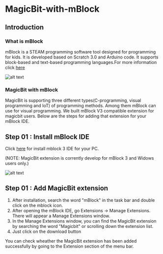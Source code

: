 # MagicBit-with-mBlock
## Introduction
### What is mBlock

mBlock is a STEAM programming software tool designed for programming for kids. It is developed based on Scratch 3.0 and Arduino code.  It supports block-based and text-based programming languages.For more information click [here](http://www.mblock.cc/introduction-to-product/)

![alt text](https://github.com/magicbitlk/MagicBit-with-mBlock/blob/master/images/MagicBit/mBlock.jpg "Logo Title Text 1")

### MagicBit with mBlock

MagicBit is supporting three different types(C-programming, visual programming and IoT) of programming methods. Among them mBlock can use for visual programming. We built mBlock V3 compatible extension for magicbit users. Below are the steps for adding that extension for your mBlock IDE.

## Step 01 : Install mBlock IDE

Click [here](http://www.mblock.cc/mblock-software/) for install mblock 3 IDE for your PC. 

(NOTE: MagicBit extension is corrently develop for mBlock 3 and Widows users only.)

![alt text](https://github.com/magicbitlk/MagicBit-with-mBlock/blob/master/images/MagicBit/mblock3.png "Logo Title Text 1")

## Step 01 : Add MagicBit extension

1. After installation, search the word "mBlock" in the task bar and double click on the mblock icon.
2. After opening the mBlock IDE, go  Extensions -> Manage Extensions. There will appear a Manage Extensions window. 
3. In the Manage Extensions window, you can find the MagicBit extension by searching the word "Magicbit" or scrolling down the extension list.
4. Just click on the download button

You can check wheather the MagicBit extension has been added successfully by going to the Extension section of the menu bar.


